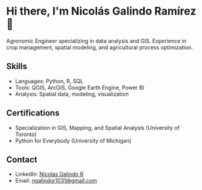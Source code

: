 # Hi there, I'm Nicolás Galindo Ramírez 👋

Agronomic Engineer specializing in data analysis and GIS. Experience in crop management, spatial modeling, and agricultural process optimization.

## Skills
- Languages: Python, R, SQL
- Tools: QGIS, ArcGIS, Google Earth Engine, Power BI
- Analysis: Spatial data, modeling, visualization

## Certifications
- Specialization in GIS, Mapping, and Spatial Analysis (University of Toronto)
- Python for Everybody (University of Michigan)

## Contact
- LinkedIn: [Nicolas Galindo R](https://www.linkedin.com/in/nicol%C3%A1s-galindo-ram%C3%ADrez-506447352/)
- Email: ngalindor1031@gmail.com
